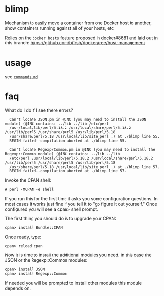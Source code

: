 blimp
=====

Mechanism to easily move a container from one Docker host to another, show containers running against all of your hosts, etc

Relies on the `docker hosts` feature proposed in docker#8681 and laid out in this branch: https://github.com/bfirsh/docker/tree/host-management

usage
=====

see [``commands.md``](https://github.com/tubesandlube/blimp/blob/master/commands.md)

faq
===

What do I do if I see there errors?

```
  Can't locate JSON.pm in @INC (you may need to install the JSON module) (@INC contains: ../lib ../lib /etc/perl
  /usr/local/lib/perl/5.18.2 /usr/local/share/perl/5.18.2 /usr/lib/perl5 /usr/share/perl5 /usr/lib/perl/5.18
  /usr/share/perl/5.18 /usr/local/lib/site_perl .) at ./blimp line 55.
  BEGIN failed--compilation aborted at ./blimp line 55.
```

```
  Can't locate Regexp/Common.pm in @INC (you may need to install the Regexp::Common module) (@INC contains: ../lib ../lib 
  /etc/perl /usr/local/lib/perl/5.18.2 /usr/local/share/perl/5.18.2 /usr/lib/perl5 /usr/share/perl5 /usr/lib/perl/5.18 
  /usr/share/perl/5.18 /usr/local/lib/site_perl .) at ./blimp line 57.
  BEGIN failed--compilation aborted at ./blimp line 57.
```

Invoke the CPAN shell:

```
# perl -MCPAN -e shell
```

If you run this for the first time it asks you some configuration questions. In most cases it works just fine if you tell it to "go figure it out yourself." Once configured you will see a cpan> shell prompt.

The first thing you should do is to upgrade your CPAN:

```
cpan> install Bundle::CPAN
```

Once ready, type:

```
cpan> reload cpan
```

Now it is time to install the additional modules you need. In this case the JSON or the Regexp::Common modules:

```
cpan> install JSON
cpan> install Regexp::Common
```

If needed you will be prompted to install other modules this module depends on.
